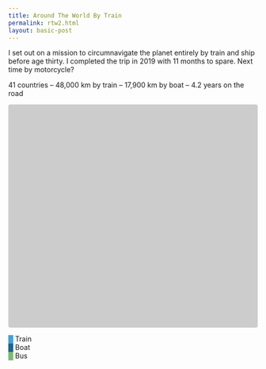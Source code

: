 ```yaml
---
title: Around The World By Train
permalink: rtw2.html
layout: basic-post
---
```


I set out on a mission to circumnavigate the planet entirely by train and ship before age thirty. I completed the trip in 2019 with 11 months to spare. Next time by motorcycle? 

41 countries – 48,000 km by train – 17,900 km by boat – 4.2 years on the road

<div class="map">
    <div id="map" style="width: 100%; height: 450px; background: #ccc; border-radius: 4px;"></div>
</div>

<span style="color:#43a1d8">&block;</span> Train<br/>
<span style="color:#1f648c">&block;</span> Boat<br/>
<span style="color:#7cba74">&block;</span> Bus

<script src="https://code.jquery.com/jquery-3.5.1.min.js" crossorigin="anonymous"></script>
<script src="https://api.mapbox.com/mapbox-gl-js/v0.39.1/mapbox-gl.js"></script>
<link href="https://api.mapbox.com/mapbox-gl-js/v0.39.1/mapbox-gl.css" rel="stylesheet" />
<script src="/static/resources/rtw.js"></script>
